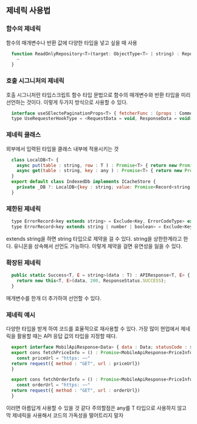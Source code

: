 ## 제네릭 사용법
### 함수의 제네릭
함수의 매개변수나 반환 값에 다양한 타입을 넣고 싶을 때 사용
```javascript
  function ReadOnlyRepository<T>(target: ObjectType<T> | string) : Repository<T> {
    ~
  }
```
### 호출 시그니처의 제네릭
호출 시그니처란 타입스크립트 함수 타입 문법으로 함수의 매개변수와 반환 타입을 미리 선언하는 것이다.
이렇게 두가지 방식으로 사용할 수 있다.
```javascript
  interface useSElectePaginationProps<T> { fetcherFunc : (props : CommonListRequest} => Promise(DefaultResponse<ContentListResponse<T>>>>;
  type UseRequesterHookType = <RequestData = void, ResponseData = void>(baseURL ?: string | Headers) => [RequestStatus, Requester<RequestData, ResponseData>];
```

### 제네릭 클래스
외부에서 입력된 타입을 클래스 내부에 적용시키는 것
```javascript
  class LocalDB<T> {
    async put(table : string, row : T ) : Promise<T> { return new Promise<T>((resolved, rejected) => { ~~~ }
    async get(table : string, key : any ) : Promise<T> { return new Promise<T>((resolved, rejected) => { ~~~ }
  }
  export default class IndexedDb implements ICacheStore {
    private _DB ?: LocalDB<{key : string; value: Promise<Record<string, unknown>>; cacheTTL : number}>
  }
```

### 제한된 제네릭
```javascript
  type ErrorRecord<key extends string> = Exclude<Key, ErrorCodeType> extends never ? Partial<Record<Key, boolean>> : never;
  type ErrorRecord<key extends string | number | boolean> = Exclude<Key, ErrorCodeType> extends never ? Partial<Record<Key, boolean>> : never;
```
extends string을 하면 string 타입으로 제약을 걸 수 있다. string을 상한한계라고 한다.
유니온을 상속해서 선언도 가능하다. 이렇게 제약을 걸면 유연성을 잃을 수 있다.

### 확장된 제네릭
```javascript
  public static Success<T, E = string>(data : T) : APIResponse<T, E> {
    return new this<T, E>(data, 200, ResponseStatus.SUCCESS);
  }
```
매개변수를 한개 더 추가하여 선언할 수 있다.

### 제네릭 예시
다양한 타입을 받게 하여 코드를 효율적으로 재사용할 수 있다. 
가장 많이 현업에서 제네릭을 활용할 때는 API 응답 값의 타입을 지정할 때다.
```javascript
  export interface MobilApiResponse<Data> { data : Data; statusCode : string; statusMessage?: string; }
  export cons fetchPriceInfo = () : Promise<MobileApiResponse<PriceInfo>> => {
    const priceUrl = "https: ~~"
  return request({ method : "GET", url : priceUrl})
  }

  export cons fetchOrderInfo = () : Promise<MobileApiResponse<PriceInfo>> => {
    const orderUrl = "https: ~~"
  return request({ method : "GET", url : orderUrl})
  }
```
이러면 아름답게 사용할 수 있을 것 같다
주의할점은 any를 T 타입으로 사용하지 않고 막 제네릭을 사용해서 코드의 가독성을 떨어트리지 말자
